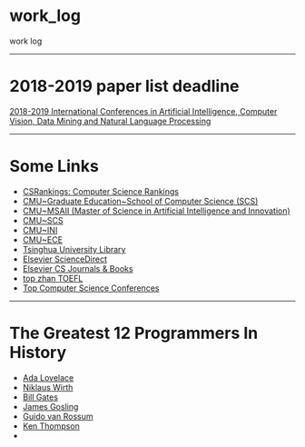 # work_log
work log

------
# 2018-2019 paper list deadline
[2018-2019 International Conferences in Artificial Intelligence, Computer Vision, Data Mining and Natural Language Processing](https://jackietseng.github.io/conference_call_for_paper/2018-2019-conferences-with-ccf.html)

------
# Some Links
  - [CSRankings: Computer Science Rankings](http://csrankings.org/)
  - [CMU\~Graduate Education\~School of Computer Science (SCS)](https://www.cmu.edu/graduate/academics/guide-to-graduate-degrees-and-programs/school-of-computer-science.html)
  - [CMU\~MSAII (Master of Science in Artificial Intelligence and Innovation)](https://msaii.cs.cmu.edu/)
  - [CMU\~SCS](https://www.scs.cmu.edu/masters-programs)
  - [CMU\~INI](https://www.cmu.edu/ini/academics/)
  - [CMU\~ECE](https://www.ece.cmu.edu/academics/ms-se/index.html)
  - [Tsinghua University Library](http://www.lib.tsinghua.edu.cn/index.html)
  - [Elsevier ScienceDirect](https://www.sciencedirect.com/)
  - [Elsevier CS Journals & Books](https://www.sciencedirect.com/browse/journals-and-books?subject=computer-science)
  - [top zhan TOEFL](http://top.zhan.com/toefl/)
  - [Top Computer Science Conferences](http://www.guide2research.com/topconf/)
  
  ------
# The Greatest 12 Programmers In History
  - [Ada Lovelace](https://en.wikipedia.org/wiki/Ada_Lovelace)
  - [Niklaus Wirth](https://en.wikipedia.org/wiki/Niklaus_Wirth)
  - [Bill Gates](https://en.wikipedia.org/wiki/Bill_Gates)
  - [James Gosling](https://en.wikipedia.org/wiki/James_Gosling)
  - [Guido van Rossum](https://en.wikipedia.org/wiki/Guido_van_Rossum)
  - [Ken Thompson](https://en.wikipedia.org/wiki/Ken_Thompson)
  - []()
